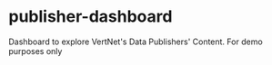 publisher-dashboard
===================

Dashboard to explore VertNet's Data Publishers' Content. For demo purposes only